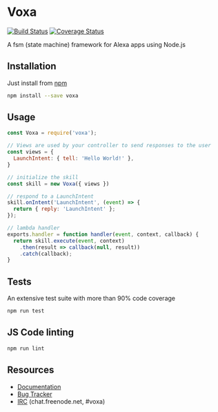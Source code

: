 Voxa
====================

[![Build Status](https://travis-ci.org/armonge/voxa.svg?branch=master)](https://travis-ci.org/armonge/voxa)
[![Coverage Status](https://coveralls.io/repos/github/armonge/voxa/badge.svg?branch=master)](https://coveralls.io/github/armonge/voxa?branch=master)

A fsm (state machine) framework for Alexa apps using Node.js

Installation
-------------

Just install from [npm](https://www.npmjs.com/package/voxa)

```bash
npm install --save voxa
```

Usage
------

```javascript
const Voxa = require('voxa');

// Views are used by your controller to send responses to the user
const views = {
  LaunchIntent: { tell: 'Hello World!' },
}

// initialize the skill
const skill = new Voxa({ views })

// respond to a LaunchIntent
skill.onIntent('LaunchIntent', (event) => {
  return { reply: 'LaunchIntent' };
});

// lambda handler
exports.handler = function handler(event, context, callback) {
  return skill.execute(event, context)
    .then(result => callback(null, result))
    .catch(callback);
}

```

Tests
------

An extensive test suite with more than 90% code coverage

```bash
npm run test
```

JS Code linting
-----------------

```bash
npm run lint
```

Resources
----------

* [Documentation](http://voxa.readthedocs.io/en/latest/)
* [Bug Tracker](https://github.com/mediarain/voxa/issues)
* [IRC](irc://chat.freenode.net/voxa) (chat.freenode.net, #voxa)
